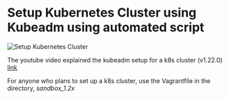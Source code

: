 
<h1>Setup Kubernetes Cluster using Kubeadm using automated script</h1>

![Setup Kubernetes Cluster](/setup-k8s/vagrant-kubeadm/Thumbnail.png "Setup Kubernetes Cluster")

<a> The youtube video explained the kubeadm setup for a k8s cluster (v1.22.0) </a>
<a href="https://www.youtube.com/watch?v=JJbUNRGoxmk&t=75s">link</a>
</p>
<a> For anyone who plans to set up a k8s cluster, use the Vagrantfile in the directory, <i>sandbox_1.2x</i> </a>
